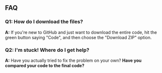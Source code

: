 ## FAQ

### Q1: How do I download the files?

**A:** If you're new to GitHub and just want to download the entire code, hit the green button saying "Code", and then choose the "Download ZIP" option.

### Q2: I'm stuck! Where do I get help?

**A:** Have you actually tried to fix the problem on your own? **Have you compared your code to the final code?** 